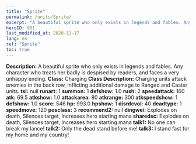 ```yaml
---
title: "Sprite"
permalink: /units/Sprite/
excerpt: "A beautiful sprite who only exists in legends and fables. Any character who treats her badly is despised by readers, and faces a very unhappy ending. "
heroID: 901
last_modified_at: 2020-11-17
lang: en
ref: "Sprite"
toc: true
---
```

 **Description:** A beautiful sprite who only exists in legends and fables. Any character who treats her badly is despised by readers, and faces a very unhappy ending. 
 **Class:** Charging
 **Class Description:** Charging units attack enemies in the back row, inflicting additional damage to Ranged and Caster units.
 **tsl:** null
 **runart:** 1
 **summon:** 1
 **defshow:** 1.0
 **rush:** 2
 **speedattack:** 160
 **atk:** 69.5
 **atkshow:** 1.0
 **attackarea:** 80
 **atkrange:** 300
 **atkspeedshow:** 1
 **defshow:** 1.0
 **score:** 546
 **hp:** 993.0
 **hpshow:** 1
 **disrdcvol:** 40
 **deadtype:** 1
 **speedmove:** 120
 **posclass:** 3
 **recommend2:** null
 **dingwei:** Explodes on death, Silences target, Increases hero starting mana
 **sharedsc:** Explodes on death, Silences target, Increases hero starting mana
 **talk1:** No one can break my lance!
 **talk2:** Only the dead stand before me!
 **talk3:** I stand fast for my home and my country!
